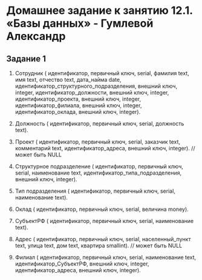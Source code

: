 # Домашнее задание к занятию 12.1. «Базы данных» - Гумлевой Александр

## Задание 1

1. Сотрудник (
идентификатор, первичный ключ, serial,
фамилия text,
имя text,
отчество text,
дата_найма date,
идентификатор_структурного_подразделения, внешний ключ, integer,
идентификатор_должности, внешний ключ, integer,
идентификатор_проекта, внешний ключ, integer,
идентификатор_филиала, внешний ключ, integer,
идентификатор_оклада, внешний ключ, integer).

2. Должность (
идентификатор, первичный ключ, serial,
должность text).

3. Проект (
идентификатор, первичный ключ, serial,
заказчик text,
комментарий text,
идентификатор_адреса, внешний ключ, integer). // может быть NULL

4. Структурное подразделение (
идентификатор, первичный ключ, serial,
наименование text,
идентификатор_типа_подразделения, внешний ключ, integer).

5. Тип подразделения (
идентификатор, первичный ключ, serial,
наименование text).

6. Оклад (
идентификатор, первичный ключ, serial,
величина money).

7. СубъектРФ (
идентификатор, первичный ключ, serial,
наименование text).

8. Адрес (
идентификатор, первичный ключ, serial,
населенный_пункт text,
улица text,
дом text,
квартира smallint). // может быть NULL

9. Филиал (
идентификатор, первичный ключ, serial,
наименование text,
идентификатор_СубъектРФ, внешний ключ, integer,
идентификатор_адреса, внешний ключ, integer).